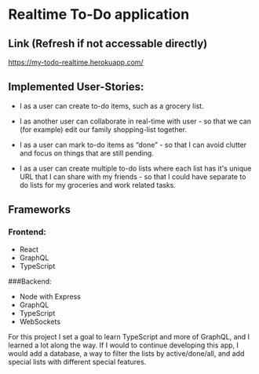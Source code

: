 # Realtime To-Do application

## Link (Refresh if not accessable directly)
https://my-todo-realtime.herokuapp.com/

## Implemented User-Stories:
* I as a user can create to-do items, such as a grocery list.

* I as another user can collaborate in real-time with user - so that we can
(for example) edit our family shopping-list together.

* I as a user can mark to-do items as “done” - so that I can avoid clutter and focus on
things that are still pending.

* I as a user can create multiple to-do lists where each list has it's unique URL that I can
share with my friends - so that I could have separate to do lists for my groceries and work
related tasks.

## Frameworks

### Frontend:
* React
* GraphQL
* TypeScript

###Backend:
* Node with Express
* GraphQL
* TypeScript
* WebSockets

For this project I set a goal to learn TypeScript and more of GraphQL, and I learned a lot along the way. If I would to continue developing this app, I would add a database, a way to filter the lists by active/done/all, and add special lists with different special features.
